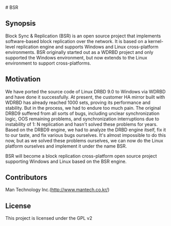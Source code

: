 ﻿﻿# BSR
                           
## Synopsis
Block Sync & Replication (BSR) is an open source project that implements software-based block replication over the network. It is based on a kernel-level replication engine and supports Windows and Linux cross-platform environments. BSR originally started out as a WDRBD project and only supported the Windows environment, but now extends to the Linux environment to support cross-platforms.

## Motivation
We have ported the source code of Linux DRBD 9.0 to Windows via WDRBD and have done it successfully. At present, the customer HA mirror built with WDRBD has already reached 1000 sets, proving its performance and stability. But in the process, we had to endure too much pain. The original DRBD9 suffered from all sorts of bugs, including unclear synchronization logic, OOS remaining problems, and synchronization interruptions due to instability of 1: N replication and hasn't solved these problems for years. Based on the DRBD9 engine, we had to analyze the DRBD engine itself, fix it to our taste, and fix various bugs ourselves. It's almost impossible to do this now, but as we solved these problems ourselves, we can now do the Linux platform ourselves and implement it under the name BSR.

BSR will become a block replication cross-platform open source project supporting Windows and Linux based on the BSR engine.

## Contributors
Man Technology Inc.(http://www.mantech.co.kr/)

## License
This project is licensed under the GPL v2
